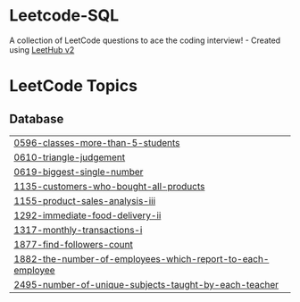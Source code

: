 # Leetcode-SQL
A collection of LeetCode questions to ace the coding interview! - Created using [LeetHub v2](https://github.com/arunbhardwaj/LeetHub-2.0)

<!---LeetCode Topics Start-->
# LeetCode Topics
## Database
|  |
| ------- |
| [0596-classes-more-than-5-students](https://github.com/nawangilmi/Leetcode-SQL/tree/master/0596-classes-more-than-5-students) |
| [0610-triangle-judgement](https://github.com/nawangilmi/Leetcode-SQL/tree/master/0610-triangle-judgement) |
| [0619-biggest-single-number](https://github.com/nawangilmi/Leetcode-SQL/tree/master/0619-biggest-single-number) |
| [1135-customers-who-bought-all-products](https://github.com/nawangilmi/Leetcode-SQL/tree/master/1135-customers-who-bought-all-products) |
| [1155-product-sales-analysis-iii](https://github.com/nawangilmi/Leetcode-SQL/tree/master/1155-product-sales-analysis-iii) |
| [1292-immediate-food-delivery-ii](https://github.com/nawangilmi/Leetcode-SQL/tree/master/1292-immediate-food-delivery-ii) |
| [1317-monthly-transactions-i](https://github.com/nawangilmi/Leetcode-SQL/tree/master/1317-monthly-transactions-i) |
| [1877-find-followers-count](https://github.com/nawangilmi/Leetcode-SQL/tree/master/1877-find-followers-count) |
| [1882-the-number-of-employees-which-report-to-each-employee](https://github.com/nawangilmi/Leetcode-SQL/tree/master/1882-the-number-of-employees-which-report-to-each-employee) |
| [2495-number-of-unique-subjects-taught-by-each-teacher](https://github.com/nawangilmi/Leetcode-SQL/tree/master/2495-number-of-unique-subjects-taught-by-each-teacher) |
<!---LeetCode Topics End-->